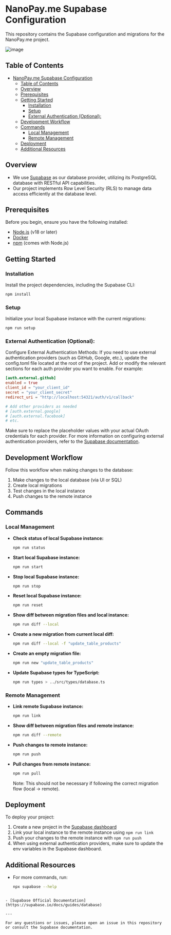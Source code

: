 # NanoPay.me Supabase Configuration

This repository contains the Supabase configuration and migrations for the NanoPay.me project.

![image](https://github.com/user-attachments/assets/9533527c-e578-4322-b918-db32bb675be3)


## Table of Contents

- [NanoPay.me Supabase Configuration](#nanopayme-supabase-configuration)
  - [Table of Contents](#table-of-contents)
  - [Overview](#overview)
  - [Prerequisites](#prerequisites)
  - [Getting Started](#getting-started)
    - [Installation](#installation)
    - [Setup](#setup)
    - [External Authentication (Optional):](#external-authentication-optional)
  - [Development Workflow](#development-workflow)
  - [Commands](#commands)
    - [Local Management](#local-management)
    - [Remote Management](#remote-management)
  - [Deployment](#deployment)
  - [Additional Resources](#additional-resources)

## Overview

- We use [Supabase](https://supabase.io/) as our database provider, utilizing its PostgreSQL database with RESTful API capabilities.
- Our project implements Row Level Security (RLS) to manage data access efficiently at the database level.

## Prerequisites

Before you begin, ensure you have the following installed:

- [Node.js](https://nodejs.org/en/) (v18 or later)
- [Docker](https://www.docker.com/)
- [npm](https://www.npmjs.com/) (comes with Node.js)

## Getting Started

### Installation

Install the project dependencies, including the Supabase CLI:

```bash
npm install
```

### Setup

Initialize your local Supabase instance with the current migrations:

```bash
npm run setup
```

### External Authentication (Optional):

Configure External Authentication Methods:
If you need to use external authentication providers (such as GitHub, Google, etc.), update the config.toml file located at the root of the project. Add or modify the relevant sections for each auth provider you want to enable. For example:

```toml
[auth.external.github]
enabled = true
client_id = "your_client_id"
secret = "your_client_secret"
redirect_uri = "http://localhost:54321/auth/v1/callback"

# Add other providers as needed
# [auth.external.google]
# [auth.external.facebook]
# etc.
```

Make sure to replace the placeholder values with your actual OAuth credentials for each provider. For more information on configuring external authentication providers, refer to the [Supabase documentation](https://supabase.com/docs/guides/auth/auth-github).

## Development Workflow

Follow this workflow when making changes to the database:

1. Make changes to the local database (via UI or SQL)
2. Create local migrations
3. Test changes in the local instance
4. Push changes to the remote instance

## Commands

### Local Management

- **Check status of local Supabase instance:**

  ```bash
  npm run status
  ```

- **Start local Supabase instance:**

  ```bash
  npm run start
  ```

- **Stop local Supabase instance:**

  ```bash
  npm run stop
  ```

- **Reset local Supabase instance:**

  ```bash
  npm run reset
  ```

- **Show diff between migration files and local instance:**

  ```bash
  npm run diff --local
  ```

- **Create a new migration from current local diff:**

  ```bash
  npm run diff --local -f "update_table_products"
  ```

- **Create an empty migration file:**

  ```bash
  npm run new "update_table_products"
  ```

- **Update Supabase types for TypeScript:**
  ```bash
  npm run types > ../src/types/database.ts
  ```

### Remote Management

- **Link remote Supabase instance:**

  ```bash
  npm run link
  ```

- **Show diff between migration files and remote instance:**

  ```bash
  npm run diff --remote
  ```

- **Push changes to remote instance:**

  ```bash
  npm run push
  ```

- **Pull changes from remote instance:**
  ```bash
  npm run pull
  ```
  Note: This should not be necessary if following the correct migration flow (local -> remote).

## Deployment

To deploy your project:

1. Create a new project in the [Supabase dashboard](https://app.supabase.io/)
2. Link your local instance to the remote instance using `npm run link`
3. Push your changes to the remote instance with `npm run push`
4. When using external authentication providers, make sure to update the env variables in the Supabase dashboard.

## Additional Resources

- For more commands, run:
  ```bash
  npx supabase --help
  ```

```

- [Supabase Official Documentation](https://supabase.io/docs/guides/database)

---

For any questions or issues, please open an issue in this repository or consult the Supabase documentation.
```
